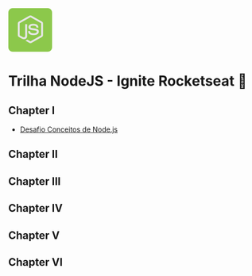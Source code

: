 
<img src="node-js.svg"/>  

# Trilha NodeJS - Ignite Rocketseat 🚀


## Chapter I

   * [Desafio Conceitos de Node.js](https://github.com/danielmenezes/nodejs-todo)


## Chapter II

## Chapter III

## Chapter IV

## Chapter V

## Chapter VI
